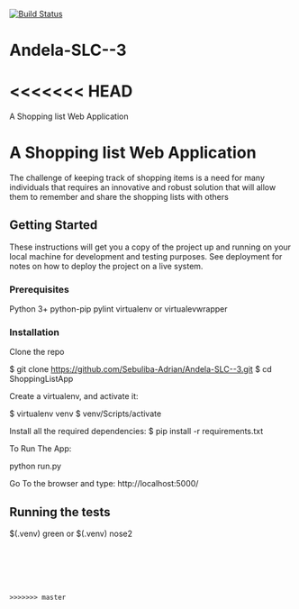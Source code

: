 [![Build Status](https://travis-ci.org/Sebuliba-Adrian/Andela-SLC--3.svg?branch=master)](https://travis-ci.org/Sebuliba-Adrian/Andela-SLC--3)
# Andela-SLC--3
<<<<<<< HEAD
=======
A Shopping list Web Application

# A Shopping list Web Application

The challenge of keeping track of shopping items is a need for many individuals that requires an innovative and robust solution that will allow them to remember and share the shopping lists with others

## Getting Started

These instructions will get you a copy of the project up and running on your local machine for development and testing purposes. See deployment for notes on how to deploy the project on a live system.

### Prerequisites

Python 3+
python-pip 
pylint virtualenv or virtualevwrapper


### Installation

Clone the repo

$ git clone https://github.com/Sebuliba-Adrian/Andela-SLC--3.git
$ cd ShoppingListApp

Create a virtualenv, and activate it:

$ virtualenv venv
$ venv/Scripts/activate

Install all the required dependencies:
$ pip install -r requirements.txt

To Run The App:

python run.py

Go To the browser and type:
http://localhost:5000/



## Running the tests
$(.venv) green
or
$(.venv) nose2





```






>>>>>>> master
